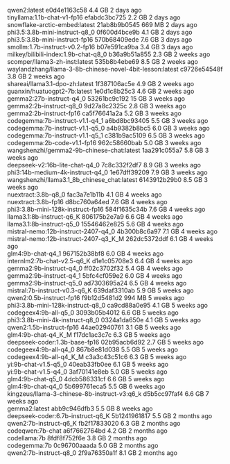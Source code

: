 qwen2:latest                                                    e0d4e1163c58    4.4 GB  2 days ago  
tinyllama:1.1b-chat-v1-fp16                                     efabdc3bc725    2.2 GB  2 days ago  
snowflake-arctic-embed:latest                                   21ab8b9b0545    669 MB  2 days ago  
phi3.5:3.8b-mini-instruct-q8_0                                  0f600d4bce9b    4.1 GB  2 days ago  
phi3.5:3.8b-mini-instruct-fp16                                  570b68409ede    7.6 GB  3 days ago  
smollm:1.7b-instruct-v0.2-fp16                                  b07e591ca9ba    3.4 GB  3 days ago  
milkey/bilibili-index:1.9b-chat-q8_0                            b36a9b51a855    2.3 GB  2 weeks ago  
scomper/llama3-zh-inst:latest                                   535b8b4ebe69    8.5 GB  2 weeks ago  
waylandzhang/llama-3-8b-chinese-novel-4bit-lesson:latest        c9726e54548f    3.8 GB  2 weeks ago  
shareai/llama3.1-dpo-zh:latest                                  1f387106ac5e    4.9 GB  2 weeks ago  
guanxin/huatuogpt2-7b:latest                                    1e0d1c8b25c3    4.6 GB  2 weeks ago  
gemma2:27b-instruct-q4_0                                        53261bc9c192    15 GB   3 weeks ago  
gemma2:2b-instruct-q8_0                                         9d27a8c2325c    2.8 GB  3 weeks ago  
gemma2:2b-instruct-fp16                                         ca5f76641a2a    5.2 GB  3 weeks ago    
codegemma:7b-instruct-v1.1-q4_1                                 a6bd8bc93405    5.5 GB  3 weeks ago   
codegemma:7b-instruct-v1.1-q5_0                                 a4b9382b8bc5    6.0 GB  3 weeks ago  
codegemma:7b-instruct-v1.1-q5_1                                 c381b9ac5109    6.5 GB  3 weeks ago  
codegemma:2b-code-v1.1-fp16                                     962c58660bab    5.0 GB  3 weeks ago  
wangshenzhi/gemma2-9b-chinese-chat:latest                       1aa291c055a7    5.8 GB  3 weeks ago  
deepseek-v2:16b-lite-chat-q4_0                                  7c8c332f2df7    8.9 GB  3 weeks ago  
phi3:14b-medium-4k-instruct-q4_0                                1e67dff39209    7.9 GB  3 weeks ago  
wangshenzhi/llama3.1_8b_chinese_chat:latest                     6143912b29b0    8.5 GB  3 weeks ago   
nuextract:3.8b-q8_0                                             fac3a7e1b11b    4.1 GB  4 weeks ago  
nuextract:3.8b-fp16                                             d8bc760a64ed    7.6 GB  4 weeks ago  
phi3:3.8b-mini-128k-instruct-fp16                               584f1635c34b    7.6 GB  4 weeks ago  
llama3.1:8b-instruct-q6_K                                       806175b2e7a9    6.6 GB  4 weeks ago  
llama3.1:8b-instruct-q5_0                                       15546462e825    5.6 GB  4 weeks ago  
mistral-nemo:12b-instruct-2407-q4_0                             4b300b8c6a97    7.1 GB  4 weeks ago  
mistral-nemo:12b-instruct-2407-q3_K_M                           262dc5372ddf    6.1 GB  4 weeks ago  
glm4:9b-chat-q4_1                                               967152b38bf8    6.0 GB  4 weeks ago  
internlm2:7b-chat-v2.5-q6_K                                     d1e1c05708e3    6.4 GB  4 weeks ago  
gemma2:9b-instruct-q4_0                                         ff02c3702f32    5.4 GB  4 weeks ago  
gemma2:9b-instruct-q4_1                                         5bfc4cf059e2    6.0 GB  4 weeks ago  
gemma2:9b-instruct-q5_0                                         ad7303695a24    6.5 GB  4 weeks ago  
mistral:7b-instruct-v0.3-q6_K                                   639daf3310ab    5.9 GB  5 weeks ago  
qwen2:0.5b-instruct-fp16                                        f9b12d5481d2    994 MB  5 weeks ago  
phi3:3.8b-mini-128k-instruct-q8_0                               ca9cd88a0e95    4.1 GB  5 weeks ago  
codegeex4:9b-all-q5_0                                           3093b05b4012    6.6 GB  5 weeks ago  
phi3:3.8b-mini-4k-instruct-q8_0                                 0324a1da650e    4.1 GB  5 weeks ago  
qwen2:1.5b-instruct-fp16                                        44ae02940761    3.1 GB  5 weeks ago  
glm4:9b-chat-q4_K_M                                             f17dc1ac3c7c    6.3 GB  5 weeks ago  
deepseek-coder:1.3b-base-fp16                                   02b95acb6d92    2.7 GB  5 weeks ago  
codegeex4:9b-all-q4_0                                           867b8e81d038    5.5 GB  5 weeks ago  
codegeex4:9b-all-q4_K_M                                         c3a3c43c51c6    6.3 GB  5 weeks ago  
yi:9b-chat-v1.5-q5_0                                            40eab33fb0ee    6.1 GB  5 weeks ago  
yi:9b-chat-v1.5-q4_0                                            3af70141e8eb    5.0 GB  5 weeks ago  
glm4:9b-chat-q5_0                                               4dcb586331cf    6.6 GB  5 weeks ago  
glm4:9b-chat-q4_0                                               5b699761eca5    5.5 GB  6 weeks ago  
kingzeus/llama-3-chinese-8b-instruct-v3:q6_k                    d5b5cc97faf4    6.6 GB  7 weeks ago  
gemma2:latest                                                   abb9c946dfb3    5.5 GB  8 weeks ago  
deepseek-coder:6.7b-instruct-q6_K                               5b1241961817    5.5 GB  2 months ago  
qwen2:7b-instruct-q6_K                                          fb2f17833020    6.3 GB  2 months ago  
codeqwen:7b-chat                                                a6f7662764bd    4.2 GB  2 months ago  
codellama:7b                                                    8fdf8f752f6e    3.8 GB  2 months ago  
codegemma:7b                                                    0c96700aaada    5.0 GB  2 months ago  
qwen2:7b-instruct-q8_0                                          2f9a76350a1f    8.1 GB  2 months ago  